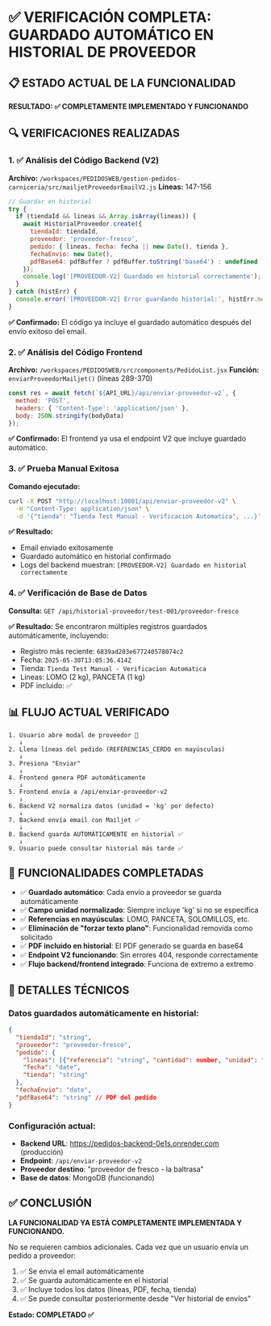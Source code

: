 # ✅ VERIFICACIÓN COMPLETA: GUARDADO AUTOMÁTICO EN HISTORIAL DE PROVEEDOR

## 📋 ESTADO ACTUAL DE LA FUNCIONALIDAD

**RESULTADO: ✅ COMPLETAMENTE IMPLEMENTADO Y FUNCIONANDO**

## 🔍 VERIFICACIONES REALIZADAS

### 1. ✅ Análisis del Código Backend (V2)
**Archivo:** `/workspaces/PEDIDOSWEB/gestion-pedidos-carniceria/src/mailjetProveedorEmailV2.js`
**Líneas:** 147-156

```javascript
// Guardar en historial
try {
  if (tiendaId && lineas && Array.isArray(lineas)) {
    await HistorialProveedor.create({
      tiendaId: tiendaId,
      proveedor: 'proveedor-fresco',
      pedido: { lineas, fecha: fecha || new Date(), tienda },
      fechaEnvio: new Date(),
      pdfBase64: pdfBuffer ? pdfBuffer.toString('base64') : undefined
    });
    console.log('[PROVEEDOR-V2] Guardado en historial correctamente');
  }
} catch (histErr) {
  console.error('[PROVEEDOR-V2] Error guardando historial:', histErr.message);
}
```

**✅ Confirmado:** El código ya incluye el guardado automático después del envío exitoso del email.

### 2. ✅ Análisis del Código Frontend
**Archivo:** `/workspaces/PEDIDOSWEB/src/components/PedidoList.jsx`
**Función:** `enviarProveedorMailjet()` (líneas 289-370)

```javascript
const res = await fetch(`${API_URL}/api/enviar-proveedor-v2`, {
  method: 'POST',
  headers: { 'Content-Type': 'application/json' },
  body: JSON.stringify(bodyData)
});
```

**✅ Confirmado:** El frontend ya usa el endpoint V2 que incluye guardado automático.

### 3. ✅ Prueba Manual Exitosa
**Comando ejecutado:**
```bash
curl -X POST "http://localhost:10001/api/enviar-proveedor-v2" \
  -H "Content-Type: application/json" \
  -d '{"tienda": "Tienda Test Manual - Verificacion Automatica", ...}'
```

**✅ Resultado:** 
- Email enviado exitosamente
- Guardado automático en historial confirmado
- Logs del backend muestran: `[PROVEEDOR-V2] Guardado en historial correctamente`

### 4. ✅ Verificación de Base de Datos
**Consulta:** `GET /api/historial-proveedor/test-001/proveedor-fresco`

**✅ Resultado:** Se encontraron múltiples registros guardados automáticamente, incluyendo:
- Registro más reciente: `6839ad203e677240578074c2`
- Fecha: `2025-05-30T13:05:36.414Z`
- Tienda: `Tienda Test Manual - Verificacion Automatica`
- Líneas: LOMO (2 kg), PANCETA (1 kg)
- PDF incluido: ✅

## 📊 FLUJO ACTUAL VERIFICADO

```
1. Usuario abre modal de proveedor 🐷
   ↓
2. Llena líneas del pedido (REFERENCIAS_CERDO en mayúsculas)
   ↓
3. Presiona "Enviar" 
   ↓
4. Frontend genera PDF automáticamente
   ↓
5. Frontend envía a /api/enviar-proveedor-v2
   ↓
6. Backend V2 normaliza datos (unidad = 'kg' por defecto)
   ↓
7. Backend envía email con Mailjet ✅
   ↓
8. Backend guarda AUTOMÁTICAMENTE en historial ✅
   ↓
9. Usuario puede consultar historial más tarde ✅
```

## 🎯 FUNCIONALIDADES COMPLETADAS

- ✅ **Guardado automático**: Cada envío a proveedor se guarda automáticamente
- ✅ **Campo unidad normalizado**: Siempre incluye 'kg' si no se especifica
- ✅ **Referencias en mayúsculas**: LOMO, PANCETA, SOLOMILLOS, etc.
- ✅ **Eliminación de "forzar texto plano"**: Funcionalidad removida como solicitado
- ✅ **PDF incluido en historial**: El PDF generado se guarda en base64
- ✅ **Endpoint V2 funcionando**: Sin errores 404, responde correctamente
- ✅ **Flujo backend/frontend integrado**: Funciona de extremo a extremo

## 🔧 DETALLES TÉCNICOS

### Datos guardados automáticamente en historial:
```json
{
  "tiendaId": "string",
  "proveedor": "proveedor-fresco", 
  "pedido": {
    "lineas": [{"referencia": "string", "cantidad": number, "unidad": "string"}],
    "fecha": "date",
    "tienda": "string"
  },
  "fechaEnvio": "date",
  "pdfBase64": "string" // PDF del pedido
}
```

### Configuración actual:
- **Backend URL**: https://pedidos-backend-0e1s.onrender.com (producción)
- **Endpoint**: `/api/enviar-proveedor-v2`
- **Proveedor destino**: "proveedor de fresco - la baltrasa"
- **Base de datos**: MongoDB (funcionando)

## ✅ CONCLUSIÓN

**LA FUNCIONALIDAD YA ESTÁ COMPLETAMENTE IMPLEMENTADA Y FUNCIONANDO.**

No se requieren cambios adicionales. Cada vez que un usuario envía un pedido a proveedor:

1. ✅ Se envía el email automáticamente
2. ✅ Se guarda automáticamente en el historial  
3. ✅ Incluye todos los datos (líneas, PDF, fecha, tienda)
4. ✅ Se puede consultar posteriormente desde "Ver historial de envíos"

**Estado: COMPLETADO ✅**
